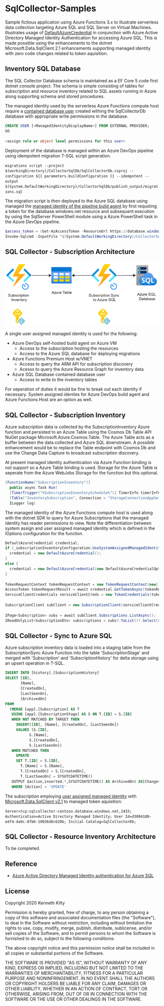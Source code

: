 # SqlCollector-Samples

Sample fictious application using Azure Functions 3.x to illustrate serverless data collection targeting Azure SQL and SQL Server on Virtual Machines.
Illustrates usage of [DefaultAzureCredential](https://docs.microsoft.com/en-us/dotnet/api/azure.identity.defaultazurecredential?view=azure-dotnet) in conjunction with Azure Active Directory Managed Identity Authentication for accessing Azure SQL. This is made possible using the enhancements to the dotnet Microsoft.Data.SqlClient 2.1 enhancements supporting managed identity with zero code changes related to token aquisition.

## Inventory SQL Database

The SQL Collector Database schema is maintained as a EF Core 5 code first dotnet console project. The schema is simple consisting of tables for subscription and resource inventory related to SQL assets running in Azure along supporting schema and stored procedures.

The managed identity used by the serverless Azure Functions compute host require a [contained database user](https://docs.microsoft.com/en-us/sql/t-sql/statements/create-user-transact-sql?view=sql-server-ver15#j-create-an-azure-ad-user-without-an-aad-login-for-the-database) created withing the SqlCollectorDb database with appropriate write permissions in the database.

```SQL
CREATE USER [<ManagedIdentityDisplayName>] FROM EXTERNAL PROVIDER;
GO

<assign role or object level permissions for this user>
```

Deployment of the database is managed within an Azure DevOps pipeline using idempotent migration T-SQL script generation.

```migrations script --project $(workingDirectory)/CollectorSqlDb/SqlCollectorDb.csproj --configuration ${{ parameters.buildConfiguration }} --idempotent --output $(System.DefaultWorkingDirectory)/CollectorSqlDb/publish_output/migrations.sql```

The migration script is then deployed to the Azure SQL database using managed the [managed identity of the pipeline build agent](https://docs.microsoft.com/en-us/azure/devops/pipelines/library/connect-to-azure?view=azure-devops#create-an-azure-resource-manager-service-connection-to-a-vm-with-a-managed-service-identity) by first requsting a token for the database.windows.net resource and subsequent execution by using the SqlServer PowerShell module using a Azure PowerShell task in the Azure DevOps pipeline.

```Powershell
$access_token = (Get-AzAccessToken -ResourceUrl https://database.windows.net).Token
Invoke-Sqlcmd -InputFile "$(System.DefaultWorkingDirectory)/CollectorSqlDb/publish_output/migrations.sql" -ServerInstance $env:targetSqlCollectorDb -Database SqlCollectorDb -AccessToken $access_token
```

## SQL Collector - Subscription Architecture

![Subscription Inventory Flow](\resources\subsinventory.png)

A single user assigned managed identity is used for the following:

- Azure DevOps self-hosted build agent on Azure VM
  - Access to the subscription hosting the resources
  - Access to the Azure SQL database for deploying migrations
- Azure Functions Premium Host w/VNET
  - Access to query the ARM API for subscription discovery
  - Acesss to query the Azure Resource Graph for inventory data
- Azure SQL Database contained database user
  - Access to write to the inventory tables

For seperation of duties it would be fine to break out each identity if necessary. System assigned identies for Azure DevOps build agent and Azure Functions Host are an option as well.

## SQL Collector - Subscription Inventory

Azure subscription data is collected by the SubscriptionInventory Azure function and persisted to an Azure Table using the Cosmos Db Table API NuGet package Microsoft.Azure.Cosmos.Table. The Azure Table acts as a buffer between the data collected and Azure SQL downstream. A possible enhancement would be to replace the Table endpoint with Cosmos Db and use the Change Data Capture to broadcast subscription discovery.

At present managed identity authentication via Azure Function binding is not support so a Azure Table binding is used. Storage for the Azure Table is seperate from the Azure WebJobs Storage for the function but this optional.

```C#
[FunctionName("SubscriptionInventory")]
  public async Task Run(
  [TimerTrigger("%SubscriptionInventorySchedule%")] TimerInfo timerInfo,
  [Table("InventorySubscription", Connection = "StorageConnectionAppSetting")] CloudTable inventorySubscription,
  ILogger log)
```

The managed identity of the Azure Functions compute host is used along with the dotnet SDK to query for Azure Subscriptions that the managed identity has reader permissions to view. Note the differentiation between system assign and user assigned managed identity which is defined in the IOptions configuration for the function.

```C#
DefaultAzureCredential credential;
if (_subscriptionInventoryConfiguration.UseSystemAssignedManagedIdentity) {
  credential = new DefaultAzureCredential();
}
else {
  credential = new DefaultAzureCredential(new DefaultAzureCredentialOptions { ManagedIdentityClientId = _subscriptionInventoryConfiguration.UserAssignedManagedIdentityClientId });
}

TokenRequestContext tokenRequestContext = new TokenRequestContext(new[] { Constants.AzureResourceManagerAPIDefaultScope });
AccessToken tokenRequestResult = await credential.GetTokenAsync(tokenRequestContext);
ServiceClientCredentials serviceClientCreds = new TokenCredentials(tokenRequestResult.Token);

SubscriptionClient subClient = new SubscriptionClient(serviceClientCreds);

IPage<Subscription> subs = await subClient.Subscriptions.ListAsync();
IReadOnlyList<SubscriptionDto> subscriptions = subs?.ToList()?.Select(s => new SubscriptionDto() { SubscriptionId = s.SubscriptionId, SubscriptionName = s.DisplayName }).ToList().AsReadOnly();
```

## SQL Collector - Sync to Azure SQL

Azure subscription inventory data is loaded into a staging table from the SubscriptionSync Azure Function into the table 'SubscriptionStage' and merged with 'Subscription' and 'SubscriptionHistory' for delta storage using an upsert operation in T-SQL.

```SQL
INSERT INTO [history].[SubscriptionHistory]
SELECT [ID],
       [Name],
       [CreatedOn],
       [LastSeenOn],
       [ArchivedOn]
FROM
  (MERGE [app].[Subscription] AS T
   USING [app].[SubscriptionStage] AS S ON T.[ID] = S.[ID]
   WHEN NOT MATCHED BY TARGET THEN
     INSERT([ID], [Name], [CreatedOn], [LastSeenOn])
     VALUES (S.[ID],
           S.[Name],
           S.[CreatedOn],
           S.[LastSeenOn])
   WHEN MATCHED THEN
     UPDATE
     SET T.[ID] = S.[ID],
       T.[Name] = S.[Name],
       T.[CreatedOn] = S.[CreatedOn],
       T.[LastSeenOn] = SYSUTCDATETIME()
   OUTPUT $action,inserted.*,SYSUTCDATETIME() AS ArchivedOn) AS[Changes]([Action], [ID], [Name], [CreatedOn], [LastSeenOn], [ArchivedOn])
   WHERE [Action] = 'UPDATE'
```
The subscription employing [user assigned managed identity](https://docs.microsoft.com/en-us/azure/active-directory/managed-identities-azure-resources/overview#managed-identity-types) with [Microsoft.Data.SqlClient v2.1](https://www.nuget.org/packages/Microsoft.Data.SqlClient/) to managed token aquisition:

`Server=tcp:sqlcollector-contoso.database.windows.net,1433; Authentication=Active Directory Managed Identity; User Id=d3004180-edf4-4a9c-8fb6-19036d8c620b; Initial Catalog=SqlCollectorDb;`

## SQL Collector - Resource Inventory Architecture

To be completed.

## Reference

- [Azure Active Directory Managed Identity authentication for Azure SQL](https://github.com/dotnet/SqlClient/blob/master/release-notes/2.1/2.1.0.md#azure-active-directory-managed-identity-authentication)

## License

Copyright 2020 Kenneth Kilty

Permission is hereby granted, free of charge, to any person obtaining a copy of this software and associated documentation files (the "Software"), to deal in the Software without restriction, including without limitation the rights to use, copy, modify, merge, publish, distribute, sublicense, and/or sell copies of the Software, and to permit persons to whom the Software is furnished to do so, subject to the following conditions:

The above copyright notice and this permission notice shall be included in all copies or substantial portions of the Software.

THE SOFTWARE IS PROVIDED "AS IS", WITHOUT WARRANTY OF ANY KIND, EXPRESS OR IMPLIED, INCLUDING BUT NOT LIMITED TO THE WARRANTIES OF MERCHANTABILITY, FITNESS FOR A PARTICULAR PURPOSE AND NONINFRINGEMENT. IN NO EVENT SHALL THE AUTHORS OR COPYRIGHT HOLDERS BE LIABLE FOR ANY CLAIM, DAMAGES OR OTHER LIABILITY, WHETHER IN AN ACTION OF CONTRACT, TORT OR OTHERWISE, ARISING FROM, OUT OF OR IN CONNECTION WITH THE SOFTWARE OR THE USE OR OTHER DEALINGS IN THE SOFTWARE.
